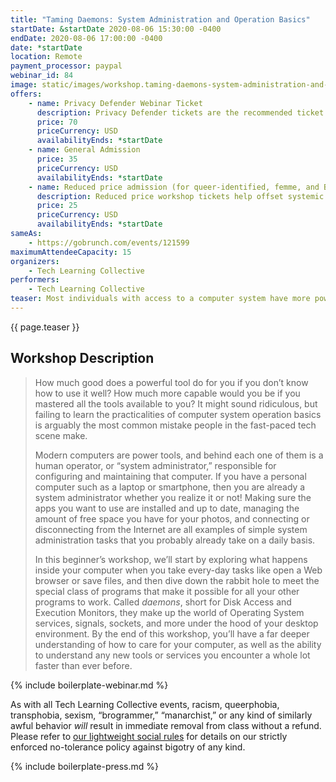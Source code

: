 ```yaml
---
title: "Taming Daemons: System Administration and Operation Basics"
startDate: &startDate 2020-08-06 15:30:00 -0400
endDate: 2020-08-06 17:00:00 -0400
date: *startDate
location: Remote
payment_processor: paypal
webinar_id: 84
image: static/images/workshop.taming-daemons-system-administration-and-operation-basics.rectangle.jpg
offers:
    - name: Privacy Defender Webinar Ticket
      description: Privacy Defender tickets are the recommended ticket type for those who can afford to help fund the digital security and online privacy advocacy communities with their financial resources, are attending the workshop with the support of their employers or other backers, or have other resources available to them. Purchasing tickets at this level makes it possible for us to offer reduced price tickets to those in need.
      price: 70
      priceCurrency: USD
      availabilityEnds: *startDate
    - name: General Admission
      price: 35
      priceCurrency: USD
      availabilityEnds: *startDate
    - name: Reduced price admission (for queer-identified, femme, and BIPOC people)
      description: Reduced price workshop tickets help offset systemic biases prevalent in society and in the technology sector especially.
      price: 25
      priceCurrency: USD
      availabilityEnds: *startDate
sameAs:
    - https://gobrunch.com/events/121599
maximumAttendeeCapacity: 15
organizers:
    - Tech Learning Collective
performers:
    - Tech Learning Collective
teaser: Most individuals with access to a computer system have more power today than ever before, but rarely do they make use of it or even know how much power they truly have. In this beginner&rsquo;s workshop, you&rsquo;ll begin learning how to &ldquo;speak with the machines.&rdquo; By learning to communicate more expressively with the digital devices that are increasingly responsible for mediating contemporary society, you&rsquo;ll gain the power to effectively and materially change your relationship not only with your laptop, but with global systems of law, finance, and even art, literature, and philosophy governing today&rsquo;s world.
---
```


{{ page.teaser }}

## Workshop Description

> How much good does a powerful tool do for you if you don&rsquo;t know how to use it well? How much more capable would you be if you mastered all the tools available to you? It might sound ridiculous, but failing to learn the practicalities of computer system operation basics is arguably the most common mistake people in the fast-paced tech scene make.
>
> Modern computers are power tools, and behind each one of them is a human operator, or &ldquo;system administrator,&rdquo; responsible for configuring and maintaining that computer. If you have a personal computer such as a laptop or smartphone, then you are already a system administrator whether you realize it or not! Making sure the apps you want to use are installed and up to date, managing the amount of free space you have for your photos, and connecting or disconnecting from the Internet are all examples of simple system administration tasks that you probably already take on a daily basis.
>
> In this beginner&rsquo;s workshop, we&rsquo;ll start by exploring what happens inside your computer when you take every-day tasks like open a Web browser or save files, and then dive down the rabbit hole to meet the special class of programs that make it possible for all your other programs to work. Called *daemons*, short for Disk Access and Execution Monitors, they make up the world of Operating System services, signals, sockets, and more under the hood of your desktop environment. By the end of this workshop, you&rsquo;ll have a far deeper understanding of how to care for your computer, as well as the ability to understand any new tools or services you encounter a whole lot faster than ever before.

{% include boilerplate-webinar.md %}

As with all Tech Learning Collective events, racism, queerphobia, transphobia, sexism, &ldquo;brogrammer,&rdquo; &ldquo;manarchist,&rdquo; or any kind of similarly awful behavior *will* result in immediate removal from class without a refund. Please refer to [our lightweight social rules](https://github.com/AnarchoTechNYC/meta/wiki/Social-rules) for details on our strictly enforced no-tolerance policy against bigotry of any kind.

{% include boilerplate-press.md %}
